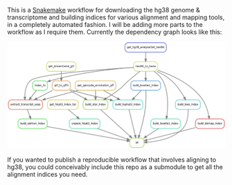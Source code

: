 This is a [Snakemake][1] workflow for downloading the hg38 genome &
transcriptome and building indices for various alignment and mapping
tools, in a completely automated fashion. I will be adding more parts
to the workflow as I require them. Currently the dependency graph looks like this:

![Rule Graph](rulegraph-all.png "Rule graph for building all genome indices")

If you wanted to publish a reproducible workflow that involves
aligning to hg38, you could conceivably include this repo as a
submodule to get all the alignment indices you need.

[1]: https://bitbucket.org/snakemake/snakemake/wiki/Home
